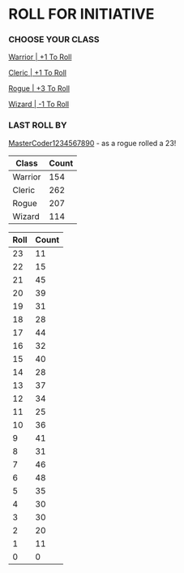 # ROLL FOR INITIATIVE
### CHOOSE YOUR CLASS

[Warrior | +1 To Roll](https://github.com/benjaminsampica/benjaminsampica/issues/new?title=roll%7Cwarrior&body=Just+click+%27Submit+new+issue%27.)

[Cleric | +1 To Roll](https://github.com/benjaminsampica/benjaminsampica/issues/new?title=roll%7Ccleric&body=Just+click+%27Submit+new+issue%27.)

[Rogue | +3 To Roll](https://github.com/benjaminsampica/benjaminsampica/issues/new?title=roll%7Crogue&body=Just+click+%27Submit+new+issue%27.)

[Wizard | -1 To Roll](https://github.com/benjaminsampica/benjaminsampica/issues/new?title=roll%7Cwizard&body=Just+click+%27Submit+new+issue%27.)
### LAST ROLL BY
[MasterCoder1234567890](https://www.github.com/MasterCoder1234567890) - as a rogue rolled a 23!

|Class|Count|
|-|-|
|Warrior|154|
|Cleric|262|
|Rogue|207|
|Wizard|114|

|Roll|Count|
|-|-|
|23|11
|22|15
|21|45
|20|39
|19|31
|18|28
|17|44
|16|32
|15|40
|14|28
|13|37
|12|34
|11|25
|10|36
|9|41
|8|31
|7|46
|6|48
|5|35
|4|30
|3|30
|2|20
|1|11
|0|0
